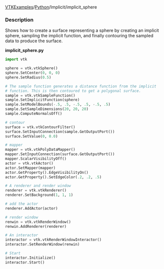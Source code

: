 [VTKExamples](Home)/[Python](Python)/Implicit/implicit_sphere

### Description
[]([File:python_examples_implicit_sphere.png])

Shows how to create a surface representing a sphere by creating an implicit sphere, sampling the implicit function, and finally contouring the sampled data to produce the surface.

**implicit_sphere.py**
```python
import vtk

sphere = vtk.vtkSphere()
sphere.SetCenter(0, 0, 0)
sphere.SetRadius(0.5)

# The sample function generates a distance function from the implicit
# function. This is then contoured to get a polygonal surface.
sample = vtk.vtkSampleFunction()
sample.SetImplicitFunction(sphere)
sample.SetModelBounds(-.5, .5, -.5, .5, -.5, .5)
sample.SetSampleDimensions(20, 20, 20)
sample.ComputeNormalsOff()

# contour
surface = vtk.vtkContourFilter()
surface.SetInputConnection(sample.GetOutputPort())
surface.SetValue(0, 0.0)

# mapper
mapper = vtk.vtkPolyDataMapper()
mapper.SetInputConnection(surface.GetOutputPort())
mapper.ScalarVisibilityOff()
actor = vtk.vtkActor()
actor.SetMapper(mapper)
actor.GetProperty().EdgeVisibilityOn()
actor.GetProperty().SetEdgeColor(.2, .2, .5)

# A renderer and render window
renderer = vtk.vtkRenderer()
renderer.SetBackground(1, 1, 1)

# add the actor
renderer.AddActor(actor)

# render window
renwin = vtk.vtkRenderWindow()
renwin.AddRenderer(renderer)

# An interactor
interactor = vtk.vtkRenderWindowInteractor()
interactor.SetRenderWindow(renwin)

# Start
interactor.Initialize()
interactor.Start()
```
